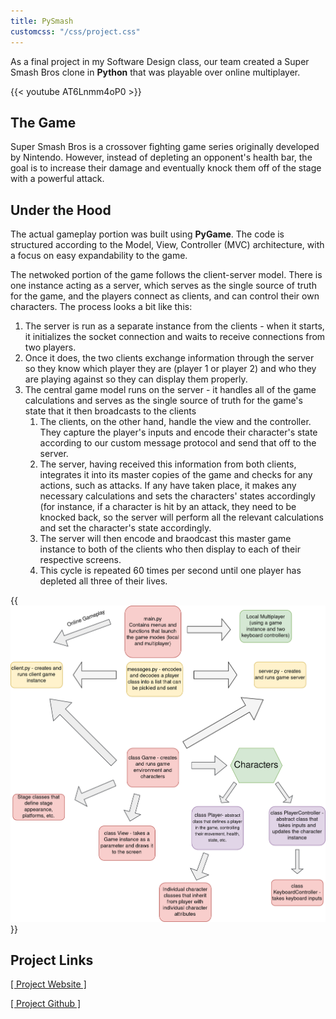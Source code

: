 ```yaml
---
title: PySmash
customcss: "/css/project.css"
---
```


As a final project in my Software Design class, our team created a Super Smash Bros clone in __Python__ that was playable over online multiplayer.

{{< youtube AT6Lnmm4oP0 >}}

## The Game

Super Smash Bros is a crossover fighting game series originally developed by Nintendo. However, instead of depleting an opponent's health bar, the goal is to increase their damage and eventually knock them off of the stage with a powerful attack.

## Under the Hood

The actual gameplay portion was built using __PyGame__. The code is structured according to the Model, View, Controller (MVC) architecture, with a focus on easy expandability to the game.

The netwoked portion of the game follows the client-server model. There is one instance acting as a server, which serves as the single source of truth for the game, and the players connect as clients, and can control their own characters. The process looks a bit like this:

1. The server is run as a separate instance from the clients - when it starts, it initializes the socket connection and waits to receive connections from two players.
2. Once it does, the two clients exchange information through the server so they know which player they are (player 1 or player 2) and who they are playing against so they can display them properly.
3. The central game model runs on the server - it handles all of the game calculations and serves as the single source of truth for the game's state that it then broadcasts to the clients
    1. The clients, on the other hand, handle the view and the controller. They capture the player's inputs and encode their character's state according to our custom message protocol and send that off to the server.
    2. The server, having received this information from both clients, integrates it into its master copies of the game and checks for any actions, such as attacks. If any have taken place, it makes any necessary calculations and sets the characters' states accordingly (for instance, if a character is hit by an attack, they need to be knocked back, so the server will perform all the relevant calculations and set the character's state accordingly.
    3. The server will then encode and braodcast this master game instance to both of the clients who then display to each of their respective screens.
    4. This cycle is repeated 60 times per second until one player has depleted all three of their lives.

{{<img src="images/block.png" sizes="(min-width: 35em) 700px, 100vw" caption="Block diagram of the game's architecture">}}

## Project Links
[[ Project Website ]](https://olincollege.github.io/pysmash/)  
  
[[ Project Github ]](https://github.com/olincollege/pysmash)
